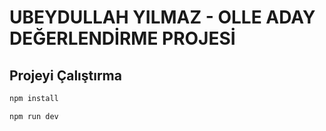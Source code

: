 # UBEYDULLAH YILMAZ - OLLE ADAY DEĞERLENDİRME PROJESİ

## Projeyi Çalıştırma
```bash
npm install
```

```bash
npm run dev
```